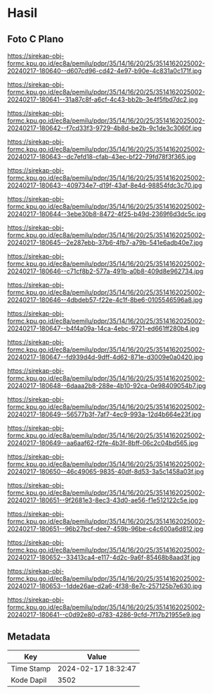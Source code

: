 # Hasil

## Foto C Plano

https://sirekap-obj-formc.kpu.go.id/ec8a/pemilu/pdpr/35/14/16/20/25/3514162025002-20240217-180640--d607cd96-cd42-4e97-b90e-4c831a0c171f.jpg

https://sirekap-obj-formc.kpu.go.id/ec8a/pemilu/pdpr/35/14/16/20/25/3514162025002-20240217-180641--31a87c8f-a6cf-4c43-bb2b-3e4f5fbd7dc2.jpg

https://sirekap-obj-formc.kpu.go.id/ec8a/pemilu/pdpr/35/14/16/20/25/3514162025002-20240217-180642--f7cd33f3-9729-4b8d-be2b-9c1de3c3060f.jpg

https://sirekap-obj-formc.kpu.go.id/ec8a/pemilu/pdpr/35/14/16/20/25/3514162025002-20240217-180643--dc7efd18-cfab-43ec-bf22-79fd78f3f365.jpg

https://sirekap-obj-formc.kpu.go.id/ec8a/pemilu/pdpr/35/14/16/20/25/3514162025002-20240217-180643--409734e7-d19f-43af-8e4d-98854fdc3c70.jpg

https://sirekap-obj-formc.kpu.go.id/ec8a/pemilu/pdpr/35/14/16/20/25/3514162025002-20240217-180644--3ebe30b8-8472-4f25-b49d-2369f6d3dc5c.jpg

https://sirekap-obj-formc.kpu.go.id/ec8a/pemilu/pdpr/35/14/16/20/25/3514162025002-20240217-180645--2e287ebb-37b6-4fb7-a79b-541e6adb40e7.jpg

https://sirekap-obj-formc.kpu.go.id/ec8a/pemilu/pdpr/35/14/16/20/25/3514162025002-20240217-180646--c71cf8b2-577a-491b-a0b8-409d8e962734.jpg

https://sirekap-obj-formc.kpu.go.id/ec8a/pemilu/pdpr/35/14/16/20/25/3514162025002-20240217-180646--4dbdeb57-f22e-4c1f-8be6-0105546596a8.jpg

https://sirekap-obj-formc.kpu.go.id/ec8a/pemilu/pdpr/35/14/16/20/25/3514162025002-20240217-180647--b4f4a09a-14ca-4ebc-9721-ed661ff280b4.jpg

https://sirekap-obj-formc.kpu.go.id/ec8a/pemilu/pdpr/35/14/16/20/25/3514162025002-20240217-180647--fd939d4d-9dff-4d62-871e-d3009e0a0420.jpg

https://sirekap-obj-formc.kpu.go.id/ec8a/pemilu/pdpr/35/14/16/20/25/3514162025002-20240217-180648--6daaa2b8-288e-4b10-92ca-0e98409054b7.jpg

https://sirekap-obj-formc.kpu.go.id/ec8a/pemilu/pdpr/35/14/16/20/25/3514162025002-20240217-180649--56577b3f-7af7-4ec9-993a-12d4b664e23f.jpg

https://sirekap-obj-formc.kpu.go.id/ec8a/pemilu/pdpr/35/14/16/20/25/3514162025002-20240217-180649--aa6aaf62-f2fe-4b3f-8bff-06c2c04bd565.jpg

https://sirekap-obj-formc.kpu.go.id/ec8a/pemilu/pdpr/35/14/16/20/25/3514162025002-20240217-180650--46c49065-9835-40df-8d53-3a5c1458a03f.jpg

https://sirekap-obj-formc.kpu.go.id/ec8a/pemilu/pdpr/35/14/16/20/25/3514162025002-20240217-180651--9f2681e3-8ec3-43d0-ae56-f1e512122c5e.jpg

https://sirekap-obj-formc.kpu.go.id/ec8a/pemilu/pdpr/35/14/16/20/25/3514162025002-20240217-180651--96b27bcf-dee7-459b-96be-c4c600a6d812.jpg

https://sirekap-obj-formc.kpu.go.id/ec8a/pemilu/pdpr/35/14/16/20/25/3514162025002-20240217-180652--33413ca4-e117-4d2c-9a6f-85468b8aad3f.jpg

https://sirekap-obj-formc.kpu.go.id/ec8a/pemilu/pdpr/35/14/16/20/25/3514162025002-20240217-180653--1dde26ae-d2a6-4f38-8e7c-257125b7e630.jpg

https://sirekap-obj-formc.kpu.go.id/ec8a/pemilu/pdpr/35/14/16/20/25/3514162025002-20240217-180641--c0d92e80-d783-4286-9cfd-7f17b21955e9.jpg


## Metadata

| Key        | Value               |
| ---------- | ------------------- |
| Time Stamp | 2024-02-17 18:32:47 |
| Kode Dapil | 3502                |



